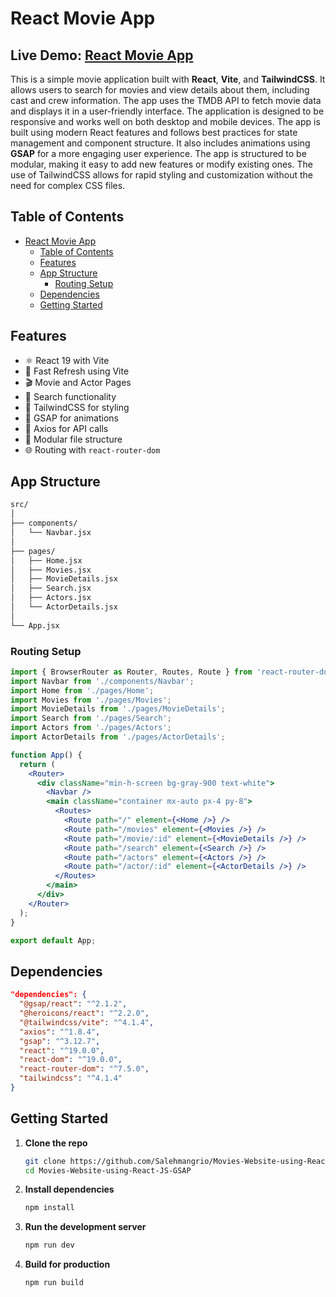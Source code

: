
# React Movie App

 ## **Live Demo: [React Movie App](https://moviessaleh.netlify.app/)**
This is a simple movie application built with **React**, **Vite**, and **TailwindCSS**. It allows users to search for movies and view details about them, including cast and crew information.
The app uses the TMDB API to fetch movie data and displays it in a user-friendly interface. The application is designed to be responsive and works well on both desktop and mobile devices.
The app is built using modern React features and follows best practices for state management and component structure. It also includes animations using **GSAP** for a more engaging user experience.
The app is structured to be modular, making it easy to add new features or modify existing ones. The use of TailwindCSS allows for rapid styling and customization without the need for complex CSS files.

## Table of Contents
- [React Movie App](#react-movie-app)
  - [Table of Contents](#table-of-contents)
  - [Features](#features)
  - [App Structure](#app-structure)
    - [Routing Setup](#routing-setup)
  - [Dependencies](#dependencies)
  - [Getting Started](#getting-started)

## Features

- ⚛️ React 19 with Vite
- 🚀 Fast Refresh using Vite
- 🎬 Movie and Actor Pages
- 🔎 Search functionality
- 🌈 TailwindCSS for styling
- 🎥 GSAP for animations
- 📡 Axios for API calls
- 📁 Modular file structure
- 🌐 Routing with `react-router-dom`

## App Structure

```bash
src/
│
├── components/
│   └── Navbar.jsx
│
├── pages/
│   ├── Home.jsx
│   ├── Movies.jsx
│   ├── MovieDetails.jsx
│   ├── Search.jsx
│   ├── Actors.jsx
│   └── ActorDetails.jsx
│
└── App.jsx
```

### Routing Setup

```jsx
import { BrowserRouter as Router, Routes, Route } from 'react-router-dom';
import Navbar from './components/Navbar';
import Home from './pages/Home';
import Movies from './pages/Movies';
import MovieDetails from './pages/MovieDetails';
import Search from './pages/Search';
import Actors from './pages/Actors';
import ActorDetails from './pages/ActorDetails';

function App() {
  return (
    <Router>
      <div className="min-h-screen bg-gray-900 text-white">
        <Navbar />
        <main className="container mx-auto px-4 py-8">
          <Routes>
            <Route path="/" element={<Home />} />
            <Route path="/movies" element={<Movies />} />
            <Route path="/movie/:id" element={<MovieDetails />} />
            <Route path="/search" element={<Search />} />
            <Route path="/actors" element={<Actors />} />
            <Route path="/actor/:id" element={<ActorDetails />} />
          </Routes>
        </main>
      </div>
    </Router>
  );
}

export default App;
```

## Dependencies

```json
"dependencies": {
  "@gsap/react": "^2.1.2",
  "@heroicons/react": "^2.2.0",
  "@tailwindcss/vite": "^4.1.4",
  "axios": "^1.8.4",
  "gsap": "^3.12.7",
  "react": "^19.0.0",
  "react-dom": "^19.0.0",
  "react-router-dom": "^7.5.0",
  "tailwindcss": "^4.1.4"
}
```

## Getting Started

1. **Clone the repo**
   ```bash
   git clone https://github.com/Salehmangrio/Movies-Website-using-React-JS-GSAP.git
   cd Movies-Website-using-React-JS-GSAP
   ```

2. **Install dependencies**
   ```bash
   npm install
   ```

3. **Run the development server**
   ```bash
   npm run dev
   ```

4. **Build for production**
   ```bash
   npm run build
   ```
